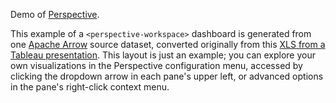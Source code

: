 Demo of [Perspective](https://github.com/finos/perspective).

This example of a `<perspective-workspace>` dashboard is generated from one
[Apache Arrow](https://arrow.apache.org/) source dataset,
converted originally from this
[XLS from a Tableau presentation](https://community.tableau.com/docs/DOC-1236).
This layout is just an example; you can explore your own visualizations in the Perspective
configuration menu, accessed by clicking the dropdown arrow in each pane's upper
left, or advanced options in the pane's right-click context menu.
